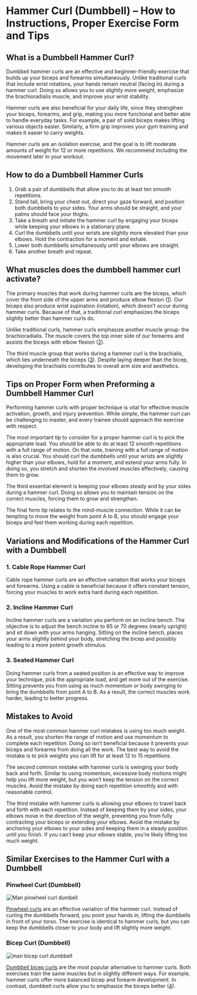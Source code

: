 # Hammer Curl (Dumbbell) – How to Instructions, Proper Exercise Form and Tips

## What is a Dumbbell Hammer Curl?

Dumbbell hammer curls are an effective and beginner-friendly exercise that builds up your biceps and forearms simultaneously. Unlike traditional curls that include wrist rotations, your hands remain neutral (facing in) during a hammer curl. Doing so allows you to use slightly more weight, emphasize the brachioradialis muscle, and improve your wrist stability.

Hammer curls are also beneficial for your daily life, since they strengthen your biceps, forearms, and grip, making you more functional and better able to handle everyday tasks. For example, a pair of solid biceps makes lifting various objects easier. Similarly, a firm grip improves your gym training and makes it easier to carry weights.

Hammer curls are an isolation exercise, and the goal is to lift moderate amounts of weight for 12 or more repetitions. We recommend including the movement later in your workout.

## How to do a Dumbbell Hammer Curls 

  1. Grab a pair of dumbbells that allow you to do at least ten smooth repetitions.
  2. Stand tall, bring your chest out, direct your gaze forward, and position both dumbbells to your sides. Your arms should be straight, and your palms should face your thighs.
  3. Take a breath and initiate the hammer curl by engaging your biceps while keeping your elbows in a stationary plane.
  4. Curl the dumbbells until your wrists are slightly more elevated than your elbows. Hold the contraction for a moment and exhale.
  5. Lower both dumbbells simultaneously until your elbows are straight.
  6. Take another breath and repeat.

## What muscles does the dumbbell hammer curl activate?

The primary muscles that work during hammer curls are the biceps, which cover the front side of the upper arms and produce elbow flexion ([1](https://www.physio-pedia.com/Biceps_brachii)). Our biceps also produce wrist supination (rotation), which doesn’t occur during hammer curls. Because of that, a traditional curl emphasizes the biceps slightly better than hammer curls do.

Unlike traditional curls, hammer curls emphasize another muscle group: the brachioradialis. The muscle covers the top inner side of our forearms and assists the biceps with elbow flexion ([2](https://www.physio-pedia.com/Brachioradialis)).

The third muscle group that works during a hammer curl is the brachialis, which lies underneath the biceps ([3](https://www.physio-pedia.com/Brachialis)). Despite laying deeper than the bicep, developing the brachialis contributes to overall arm size and aesthetics.

## Tips on Proper Form when Preforming a Dumbbell Hammer Curl 

Performing hammer curls with proper technique is vital for effective muscle activation, growth, and injury prevention. While simple, the hammer curl can be challenging to master, and every trainee should approach the exercise with respect.

The most important tip to consider for a proper hammer curl is to pick the appropriate load. You should be able to do at least 12 smooth repetitions with a full range of motion. On that note, training with a full range of motion is also crucial. You should curl the dumbbells until your wrists are slightly higher than your elbows, hold for a moment, and extend your arms fully. In doing so, you stretch and shorten the involved muscles effectively, causing them to grow.

The third essential element is keeping your elbows steady and by your sides during a hammer curl. Doing so allows you to maintain tension on the correct muscles, forcing them to grow and strengthen.

The final form tip relates to the mind-muscle connection. While it can be tempting to move the weight from point A to B, you should engage your biceps and feel them working during each repetition.

## Variations and Modifications of the Hammer Curl with a Dumbbell

### 1\. Cable Rope Hammer Curl

Cable rope hammer curls are an effective variation that works your biceps and forearms. Using a cable is beneficial because it offers constant tension, forcing your muscles to work extra hard during each repetition.

### 2\. Incline Hammer Curl

Incline hammer curls are a variation you perform on an incline bench. The objective is to adjust the bench incline to 65 or 70 degrees (nearly upright) and sit down with your arms hanging. Sitting on the incline bench, places your arms slightly behind your body, stretching the bicep and possibly leading to a more potent growth stimulus.

### 3\. Seated Hammer Curl

Doing hammer curls from a seated position is an effective way to improve your technique, pick the appropriate load, and get more out of the exercise. Sitting prevents you from using as much momentum or body swinging to bring the dumbbells from point A to B. As a result, the correct muscles work harder, leading to better progress.

## Mistakes to Avoid

One of the most common hammer curl mistakes is using too much weight. As a result, you shorten the range of motion and use momentum to complete each repetition. Doing so isn’t beneficial because it prevents your biceps and forearms from doing all the work. The best way to avoid the mistake is to pick weights you can lift for at least 12 to 15 repetitions.

The second common mistake with hammer curls is swinging your body back and forth. Similar to using momentum, excessive body motions might help you lift more weight, but you won’t keep the tension on the correct muscles. Avoid the mistake by doing each repetition smoothly and with reasonable control.

The third mistake with hammer curls is allowing your elbows to travel back and forth with each repetition. Instead of keeping them by your sides, your elbows move in the direction of the weight, preventing you from fully contracting your biceps or extending your elbows. Avoid the mistake by anchoring your elbows to your sides and keeping them in a steady position until you finish. If you can’t keep your elbows stable, you’re likely lifting too much weight.

## Similar Exercises to the Hammer Curl with a Dumbbell

### Pinwheel Curl (Dumbbell)

![Man pinwheel curl dumbell](data:image/gif;base64,R0lGODlhAQABAAAAACH5BAEKAAEALAAAAAABAAEAAAICTAEAOw==)![Man pinwheel curl dumbell](https://www.hevyapp.com/wp-content/uploads/DSC03275-1024x683.jpg)

[Pinwheel curls](https://www.hevyapp.com/exercises/how-to-pinwheel-curl-dumbbell/) are an effective variation of the hammer curl. Instead of curling the dumbbells forward, you point your hands in, lifting the dumbbells in front of your torso. The exercise is identical to hammer curls, but you can keep the dumbbells closer to your body and lift slightly more weight.

### Bicep Curl (Dumbbell)

![man bicep curl dumbbell](data:image/gif;base64,R0lGODlhAQABAAAAACH5BAEKAAEALAAAAAABAAEAAAICTAEAOw==)![man bicep curl dumbbell](https://www.hevyapp.com/wp-content/uploads/DSC03249-1-1-1024x557.jpg)

[Dumbbell bicep curls](https://www.hevyapp.com/exercises/how-to-bicep-curl-dumbbell/) are the most popular alternative to hammer curls. Both exercises train the same muscles but in slightly different ways. For example, hammer curls offer more balanced bicep and forearm development. In contrast, dumbbell curls allow you to emphasize the biceps better ([4](https://www.ncbi.nlm.nih.gov/pmc/articles/PMC6047503/)).